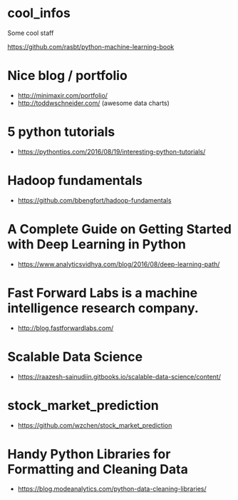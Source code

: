# cool_infos
Some cool staff

https://github.com/rasbt/python-machine-learning-book

# Nice blog / portfolio
- http://minimaxir.com/portfolio/
- http://toddwschneider.com/ (awesome data charts)

# 5 python tutorials
- https://pythontips.com/2016/08/19/interesting-python-tutorials/

# Hadoop fundamentals
- https://github.com/bbengfort/hadoop-fundamentals

# A Complete Guide on Getting Started with Deep Learning in Python
- https://www.analyticsvidhya.com/blog/2016/08/deep-learning-path/


# Fast Forward Labs is a machine intelligence research company. 
- http://blog.fastforwardlabs.com/ 

# Scalable Data Science
- https://raazesh-sainudiin.gitbooks.io/scalable-data-science/content/ 


# stock_market_prediction
- https://github.com/wzchen/stock_market_prediction

# Handy Python Libraries for Formatting and Cleaning Data
- https://blog.modeanalytics.com/python-data-cleaning-libraries/
